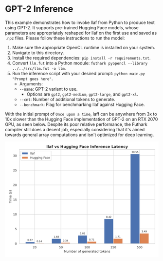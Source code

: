 # GPT-2 Inference

This example demonstrates how to invoke llaf from Python to produce text using GPT-2. It supports pre-trained Hugging Face models, whose parameters are appropriately reshaped for llaf on the first use and saved as `.npz` files. Please follow these instructions to run the model:

1. Make sure the appropriate OpenCL runtime is installed on your system.
2. Navigate to this directory.
3. Install the required dependencies: `pip install -r requirements.txt`.
4. Convert `llm.fut` into a Python module: `futhark pyopencl --library ../../src/llm.fut -o llm`.
5. Run the inference script with your desired prompt: `python main.py "Prompt goes here"`.
    * Arguments:
    * `--name`: GPT-2 variant to use.
        * Options are `gpt2`, `gpt2-medium`, `gpt2-large`, and `gpt2-xl`.
    * `--cnt`: Number of additional tokens to generate.
    * `--benchmark`: Flag for benchmarking llaf against Hugging Face.

With the initial prompt of `Once upon a time`, laff can be anywhere from 3x to 10x slower than the Hugging Face implementation of GPT-2 on an RTX 2070 GPU, as seen below. Despite its poor relative performance, the Futhark compiler still does a decent job, especially considering that it's aimed towards general array computations and isn't optimized for deep learning.

<p align="center">
  <img src="perf.svg" alt="llaf vs Hugging Face performance" width="600"/>
</p>
